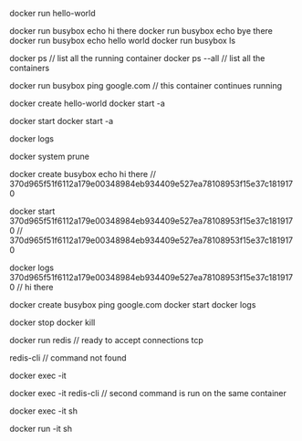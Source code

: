 docker run hello-world

docker run busybox echo hi there
docker run busybox echo bye there
docker run busybox echo hello world
docker run busybox ls

docker ps // list all the running container
docker ps --all // list all the containers

docker run busybox ping google.com // this container continues running 

docker create hello-world
docker start -a <container-id> 

docker start <container-id> 
docker start -a <container-id>

docker logs <container-id> 

docker system prune 

docker create busybox echo hi there
// 370d965f51f6112a179e00348984eb934409e527ea78108953f15e37c1819170

docker start 370d965f51f6112a179e00348984eb934409e527ea78108953f15e37c1819170
// 370d965f51f6112a179e00348984eb934409e527ea78108953f15e37c1819170

docker logs 370d965f51f6112a179e00348984eb934409e527ea78108953f15e37c1819170
// hi there

docker create busybox ping google.com
docker start <container-id>
docker logs <container-id>

docker stop <container-id>
docker kill <container-id>

docker run redis
// ready to accept connections tcp

redis-cli
// command not found

docker exec -it <container-id> <command>

docker exec -it <container-id> redis-cli
// second command is run on the same container

docker exec -it <container-id> sh

docker run -it <image-name> sh






